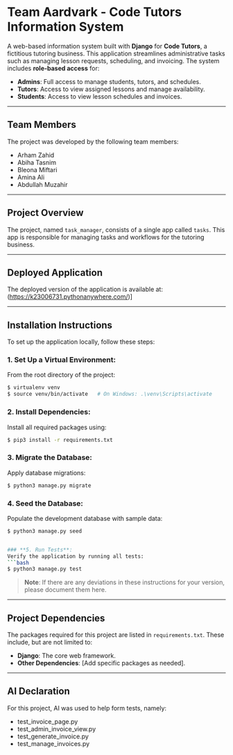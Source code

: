 # **Team Aardvark - Code Tutors Information System**

A web-based information system built with **Django** for **Code Tutors**, a fictitious tutoring business. This application streamlines administrative tasks such as managing lesson requests, scheduling, and invoicing. The system includes **role-based access** for:

- **Admins**: Full access to manage students, tutors, and schedules.
- **Tutors**: Access to view assigned lessons and manage availability.
- **Students**: Access to view lesson schedules and invoices.

---

## **Team Members**

The project was developed by the following team members:

- Arham Zahid
- Abiha Tasnim
- Bleona Miftari
- Amina Ali
- Abdullah Muzahir

---

## **Project Overview**

The project, named `task_manager`, consists of a single app called `tasks`. This app is responsible for managing tasks and workflows for the tutoring business.

---

## **Deployed Application**

The deployed version of the application is available at:  
(https://k23006731.pythonanywhere.com/)]

---

## **Installation Instructions**

To set up the application locally, follow these steps:

### **1. Set Up a Virtual Environment**:

From the root directory of the project:

```bash
$ virtualenv venv
$ source venv/bin/activate   # On Windows: .\venv\Scripts\activate
```

### **2. Install Dependencies**:

Install all required packages using:

```bash
$ pip3 install -r requirements.txt
```

### **3. Migrate the Database**:

Apply database migrations:

```bash
$ python3 manage.py migrate
```

### **4. Seed the Database**:

Populate the development database with sample data:

````bash
$ python3 manage.py seed


### **5. Run Tests**:
Verify the application by running all tests:
```bash
$ python3 manage.py test
````

> **Note**: If there are any deviations in these instructions for your version, please document them here.

---

## **Project Dependencies**

The packages required for this project are listed in `requirements.txt`. These include, but are not limited to:

- **Django**: The core web framework.
- **Other Dependencies**: [Add specific packages as needed].

---

## **AI Declaration**

For this project, AI was used to help form tests, namely:

- test_invoice_page.py
- test_admin_invoice_view.py
- test_generate_invoice.py
- test_manage_invoices.py
